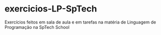 # exercicios-LP-SpTech
Exercícios feitos em sala de aula e em tarefas na matéria de Linguagem de Programação na SpTech School
